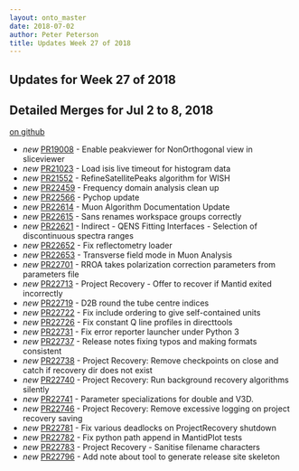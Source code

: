 ```yaml
---
layout: onto_master
date: 2018-07-02
author: Peter Peterson
title: Updates Week 27 of 2018
---
```

Updates for Week 27 of 2018
---------------------------

Detailed Merges for Jul 2 to 8, 2018
------------------------------------
[on github](https://github.com/mantidproject/mantid/pulls?q=is%3Apr+merged%3A2018-07-03..2018-07-08)

* *new* [PR19008](https://github.com/mantidproject/mantid/pull/19008) - Enable peakviewer for NonOrthogonal view in sliceviewer
* *new* [PR21023](https://github.com/mantidproject/mantid/pull/21023) - Load isis live timeout for histogram data
* *new* [PR21552](https://github.com/mantidproject/mantid/pull/21552) - RefineSatellitePeaks algorithm for WISH
* *new* [PR22459](https://github.com/mantidproject/mantid/pull/22459) - Frequency domain analysis clean up
* *new* [PR22566](https://github.com/mantidproject/mantid/pull/22566) - Pychop update
* *new* [PR22614](https://github.com/mantidproject/mantid/pull/22614) - Muon Algorithm Documentation Update
* *new* [PR22615](https://github.com/mantidproject/mantid/pull/22615) - Sans renames workspace groups correctly
* *new* [PR22621](https://github.com/mantidproject/mantid/pull/22621) - Indirect - QENS Fitting Interfaces - Selection of discontinuous spectra ranges
* *new* [PR22652](https://github.com/mantidproject/mantid/pull/22652) - Fix reflectometry loader
* *new* [PR22653](https://github.com/mantidproject/mantid/pull/22653) - Transverse field mode in Muon Analysis
* *new* [PR22701](https://github.com/mantidproject/mantid/pull/22701) - RROA takes polarization correction parameters from parameters file
* *new* [PR22713](https://github.com/mantidproject/mantid/pull/22713) - Project Recovery - Offer to recover if Mantid exited incorrectly
* *new* [PR22719](https://github.com/mantidproject/mantid/pull/22719) - D2B round the tube centre indices
* *new* [PR22722](https://github.com/mantidproject/mantid/pull/22722) - Fix include ordering to give self-contained units
* *new* [PR22726](https://github.com/mantidproject/mantid/pull/22726) - Fix constant Q line profiles in directtools
* *new* [PR22731](https://github.com/mantidproject/mantid/pull/22731) - Fix error reporter launcher under Python 3
* *new* [PR22737](https://github.com/mantidproject/mantid/pull/22737) - Release notes fixing typos and making formats consistent
* *new* [PR22738](https://github.com/mantidproject/mantid/pull/22738) - Project Recovery: Remove checkpoints on close and catch if recovery dir does not exist
* *new* [PR22740](https://github.com/mantidproject/mantid/pull/22740) - Project Recovery: Run background recovery algorithms silently
* *new* [PR22741](https://github.com/mantidproject/mantid/pull/22741) - Parameter specializations for double and V3D.
* *new* [PR22746](https://github.com/mantidproject/mantid/pull/22746) - Project Recovery: Remove excessive logging on project recovery saving
* *new* [PR22781](https://github.com/mantidproject/mantid/pull/22781) - Fix various deadlocks on ProjectRecovery shutdown
* *new* [PR22782](https://github.com/mantidproject/mantid/pull/22782) - Fix python path append in MantidPlot tests
* *new* [PR22783](https://github.com/mantidproject/mantid/pull/22783) - Project Recovery - Sanitise filename characters
* *new* [PR22796](https://github.com/mantidproject/mantid/pull/22796) - Add note about tool to generate release site skeleton
